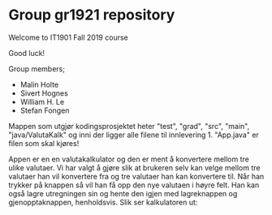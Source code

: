 # Group gr1921 repository 
 
Welcome to IT1901 Fall 2019 course 
 
Good luck! 

Group members;

*  Malin Holte
*  Sivert Hognes
*  William H. Le
*  Stefan Fongen

Mappen som utgjør kodingsprosjektet heter "test", "grad", "src", "main", "java/ValutaKalk" og inni der ligger alle filene til innlevering 1.
"App.java" er filen som skal kjøres!

Appen er en en valutakalkulator og den er ment å konvertere mellom tre ulike valutaer.
Vi har valgt å gjøre slik at brukeren selv kan velge mellom tre valutaer han vil konvertere fra og tre valutaer han kan konvertere til.
Når han trykker på knappen så vil han få opp den nye valutaen i høyre felt. Han kan også lagre utregningen sin og hente den igjen med lagreknappen og gjenopptaknappen, henholdsvis.
Slik ser kalkulatoren ut:
[](https://scontent-arn2-1.xx.fbcdn.net/v/t1.15752-9/69760706_2364887796930332_4509731135567167488_n.png?_nc_cat=101&_nc_oc=AQmT-xczz9DJjRYcKGX-0lvvJkTdnCGlL1ANvyqG2v52xDtCu1X1szSOlfoPmNkbjSVni2GWHii6CjL3TnhGm8zH&_nc_ht=scontent-arn2-1.xx&oh=fbbcf4fca08e5ffd5273c0c8c4887880&oe=5E072927)
